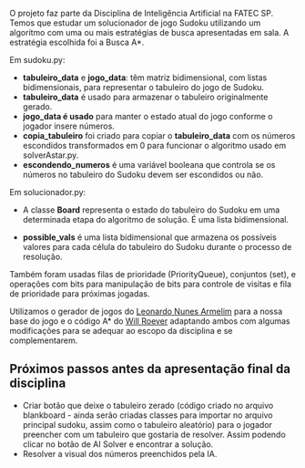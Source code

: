 O projeto faz parte da Disciplina de Inteligência Artificial na FATEC SP. Temos que estudar um solucionador de jogo Sudoku utilizando um algoritmo com uma ou mais estratégias de busca apresentadas em sala. 
A estratégia escolhida foi a Busca A*.

Em sudoku.py:
- **tabuleiro_data** e **jogo_data**:  têm matriz bidimensional, com listas bidimensionais, para representar o tabuleiro do jogo de Sudoku.
- **tabuleiro_data** é usado para armazenar o tabuleiro originalmente gerado.
- **jogo_data é usado** para manter o estado atual do jogo conforme o jogador insere números.
- **copia_tabuleiro** foi criado para copiar o **tabuleiro_data** com os números escondidos transformados em 0 para funcionar o algoritmo usado em solverAstar.py. 
- **escondendo_numeros** é uma variável booleana que controla se os números no tabuleiro do Sudoku devem ser escondidos ou não.

Em solucionador.py:
- A classe **Board** representa o estado do tabuleiro do Sudoku em uma determinada etapa do algoritmo de solução. É uma lista bidimensional.

- **possible_vals** é  uma lista bidimensional que armazena os possíveis valores para cada célula do tabuleiro do Sudoku durante o processo de resolução.

Também foram usadas filas de prioridade (PriorityQueue), conjuntos (set), e operações com bits para manipulação de bits para controle de visitas e fila de prioridade para próximas jogadas.

Utilizamos o gerador de jogos do [Leonardo Nunes Armelim](https://github.com/Leonardo-Nunes-Armelim/Bytes_Universe/tree/main/Python/004_Sudoku) para a nossa base do jogo e o código A* do [Will Roever](https://github.com/wroever/sudoku-solver/blob/master/solver.py) adaptando ambos com algumas modificações para se adequar ao escopo da disciplina e se complementarem.

## Próximos passos antes da apresentação final da disciplina
- Criar botão que deixe o tabuleiro zerado (código criado no arquivo blankboard - ainda serão criadas classes para importar no arquivo principal sudoku, assim como o tabuleiro aleatório) para o jogador preencher com um tabuleiro que gostaria de resolver. Assim podendo clicar no botão de AI Solver e encontrar a solução.
- Resolver a visual dos números preenchidos pela IA.  

